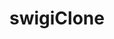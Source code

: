 # swigiClone


<!-- const parent = React.createElement("div", {id: "parent"}, [
        React.createElement("div",{id: "child"}, [
                React.createElement("h1", {}, "hello"),
                React.createElement("h2", {}, "guys"),
        ]),
        React.createElement("div",{id: "child"}, [
                React.createElement("h1", {}, "hello"),
                React.createElement("h2", {}, "guys"),
        ])

]);
const root = ReactDOM.createRoot(document.getElementById("root"));
root.render(parent); -->